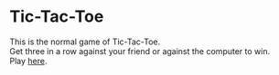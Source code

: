 # Tic-Tac-Toe
This is the normal game of Tic-Tac-Toe.\
Get three in a row against your friend or against the computer to win.\
Play <a href="https://whiskey-hotel.github.io/tic-tac-toe/">here</a>.